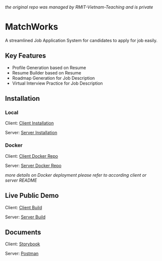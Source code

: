 _the original repo was managed by RMIT-Vietnam-Teaching and is private_

# MatchWorks

A streamlined Job Application System for candidates to apply for job easily.

## Key Features

-   Profile Generation based on Resume
-   Resume Builder based on Resume
-   Roadmap Generation for Job Description
-   Virtual Interview Practice for Job Description

## Installation

### Local

Client: <a href="https://github.com/RMIT-Vietnam-Teaching/group-project-2024c-isys2101-3395-wao-team/tree/development/client" target="_blank">Client Installation</a>

Server: <a href="https://github.com/RMIT-Vietnam-Teaching/group-project-2024c-isys2101-3395-wao-team/tree/development/server" target="_blank">Server Installation</a>

### Docker

Client: <a href="https://hub.docker.com/repository/docker/s3975162/matchworks-client" target="_blank">Client Docker Repo</a>

Server: <a href="https://hub.docker.com/repository/docker/s3975162/matchworks-server" target="_blank">Server Docker Repo</a>

_more details on Docker deployment please refer to according client or server README_

## Live Public Demo

Client: <a href="https://matchworks-client.k-clowd.top/" target="_blank">Client Build</a>

Server: <a href="https://matchworks-server.k-clowd.top/" target="_blank">Server Build</a>

## Documents

Client: <a href="https://matchworks-client-storybook.k-clowd.top/" target="_blank">Storybook</a>

Server: <a href="https://documenter.getpostman.com/view/27360970/2sAYBbepYm#1021f2c3-5af9-424a-9ed1-1e95926c82b6" target="_blank">Postman</a>
